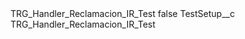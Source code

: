 <?xml version="1.0" encoding="UTF-8"?>
<CustomMetadata xmlns="http://soap.sforce.com/2006/04/metadata" xmlns:xsi="http://www.w3.org/2001/XMLSchema-instance" xmlns:xsd="http://www.w3.org/2001/XMLSchema">
    <label>TRG_Handler_Reclamacion_IR_Test</label>
    <protected>false</protected>
    <values>
        <field>TestSetup__c</field>
        <value xsi:type="xsd:string">TRG_Handler_Reclamacion_IR_Test</value>
    </values>
</CustomMetadata>
